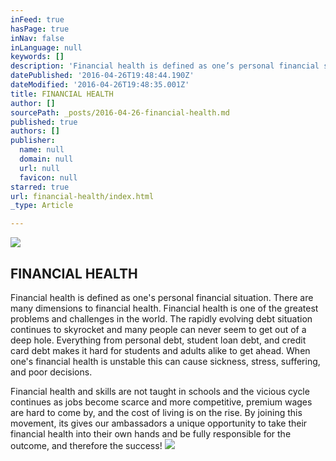 ```yaml
---
inFeed: true
hasPage: true
inNav: false
inLanguage: null
keywords: []
description: 'Financial health is defined as one’s personal financial situation. There are many dimensions to financial health. Financial health is one of the greatest problems and challenges in the world. The rapidly evolving debt situation continues to skyrocket and many people can never seem to get out of a deep hole. Everything from personal debt, student loan debt, and credit card debt makes it hard for students and adults alike to get ahead. When one’s financial health is unstable this can cause sickness, stress, suffering, and poor decisions.'
datePublished: '2016-04-26T19:48:44.190Z'
dateModified: '2016-04-26T19:48:35.001Z'
title: FINANCIAL HEALTH
author: []
sourcePath: _posts/2016-04-26-financial-health.md
published: true
authors: []
publisher:
  name: null
  domain: null
  url: null
  favicon: null
starred: true
url: financial-health/index.html
_type: Article

---
```

![](https://the-grid-user-content.s3-us-west-2.amazonaws.com/7d5d5988-dba3-4821-a359-b2764a314e0a.jpg)

## FINANCIAL HEALTH

Financial health is defined as one's personal financial situation. There are many dimensions to financial health. Financial health is one of the greatest problems and challenges in the world. The rapidly evolving debt situation continues to skyrocket and many people can never seem to get out of a deep hole. Everything from personal debt, student loan debt, and credit card debt makes it hard for students and adults alike to get ahead. When one's financial health is unstable this can cause sickness, stress, suffering, and poor decisions.

Financial health and skills are not taught in schools and the vicious cycle continues as jobs become scarce and more competitive, premium wages are hard to come by, and the cost of living is on the rise. By joining this movement, its gives our ambassadors a unique opportunity to take their financial health into their own hands and be fully responsible for the outcome, and therefore the success!
![](https://the-grid-user-content.s3-us-west-2.amazonaws.com/e82d663f-8175-46cd-b5a4-620afa3669f2.jpg)